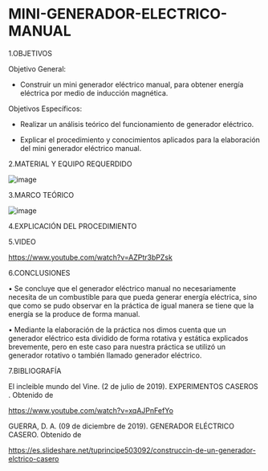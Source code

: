 # MINI-GENERADOR-ELECTRICO-MANUAL

1.OBJETIVOS

Objetivo General:

* Construir un mini generador eléctrico manual, para obtener energía eléctrica por medio de inducción magnética.

Objetivos Específicos:

*	Realizar un análisis teórico del funcionamiento de generador eléctrico.

*	Explicar el procedimiento y conocimientos aplicados para la elaboración del mini generador eléctrico manual. 

2.MATERIAL Y EQUIPO REQUERDIDO

![image](https://user-images.githubusercontent.com/93733175/156704181-6a5074f4-f61f-4370-ad4a-bfb13daad8f9.png)

3.MARCO TEÓRICO

![image](https://user-images.githubusercontent.com/93733175/156704309-8997ac9b-5a10-4893-ade0-cf07e044cb89.png)

4.EXPLICACIÓN DEL PROCEDIMIENTO

5.VIDEO

https://www.youtube.com/watch?v=AZPtr3bPZsk

6.CONCLUSIONES

•	Se concluye que el generador eléctrico manual no necesariamente necesita de un combustible para que pueda generar energía eléctrica, sino que como se pudo observar en la práctica de igual manera se tiene que la energía se la produce de forma manual.

•	Mediante la elaboración de la práctica nos dimos cuenta que un generador eléctrico esta dividido de forma rotativa y estática explicados brevemente, pero en este caso para nuestra práctica se utilizó un generador rotativo o también llamado generador eléctrico.

7.BIBLIOGRAFÍA

El incleible mundo del Vine. (2 de julio de 2019). EXPERIMENTOS CASEROS . Obtenido de 

https://www.youtube.com/watch?v=xqAJPnFefYo

GUERRA, D. A. (09 de diciembre de 2019). GENERADOR ELÉCTRICO CASERO. Obtenido de 

https://es.slideshare.net/tuprincipe503092/construccin-de-un-generador-elctrico-casero

